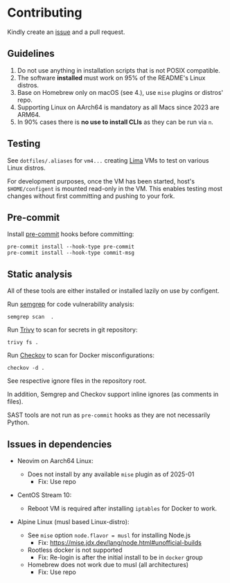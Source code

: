# Contributing

Kindly create an [issue](https://github.com/raas-dev/configent/issues) and
a pull request.

## Guidelines

1. Do not use anything in installation scripts that is not POSIX compatible.
3. The software **installed** must work on 95% of the README's Linux distros.
3. Base on Homebrew only on macOS (see 4.), use `mise` plugins or distros' repo.
4. Supporting Linux on AArch64 is mandatory as all Macs since 2023 are ARM64.
5. In 90% cases there is **no use to install CLIs** as they can be run via `n`.

## Testing

See `dotfiles/.aliases` for `vm4...` creating
[Lima](https://github.com/lima-vm/lima) VMs to test on various Linux distros.

For development purposes, once the VM has been started, host's `$HOME/configent`
is mounted read-only in the VM. This enables testing most changes without first
committing and pushing to your fork.

## Pre-commit

Install [pre-commit](https://pre-commit.com/) hooks before committing:

    pre-commit install --hook-type pre-commit
    pre-commit install --hook-type commit-msg

## Static analysis

All of these tools are either installed or installed lazily on use by configent.

Run [semgrep](https://semgrep.dev/) for code vulnerability analysis:

    semgrep scan  .

Run [Trivy](https://trivy.dev/latest/) to scan for secrets in git repository:

    trivy fs .

Run [Checkov](https://www.checkov.io/) to scan for Docker misconfigurations:

    checkov -d .

See respective ignore files in the repository root.

In addition, Semgrep and Checkov support inline ignores (as comments in files).

SAST tools are not run as `pre-commit` hooks as they are not necessarily Python.

## Issues in dependencies

- Neovim on Aarch64 Linux:
  - Does not install by any available `mise` plugin as of 2025-01
    - Fix: Use repo

- CentOS Stream 10:
  - Reboot VM is required after installing `iptables` for Docker to work.

- Alpine Linux (musl based Linux-distro):
  - See `mise` option `node.flavor = musl` for installing Node.js
    - Fix: https://mise.jdx.dev/lang/node.html#unofficial-builds
  - Rootless docker is not supported
    - Fix: Re-login is after the initial install to be in `docker` group
  - Homebrew does not work due to musl (all architectures)
    - Fix: Use repo
